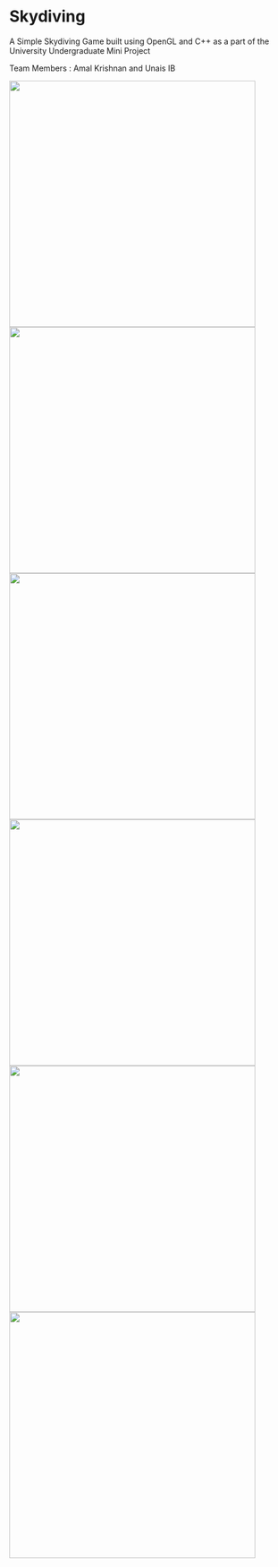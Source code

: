 # Skydiving

A Simple Skydiving Game built using OpenGL and C++ as a part of the University Undergraduate Mini Project

Team Members : Amal Krishnan and Unais IB

<img src="https://github.com/KrishAmal/Skydiving/blob/master/Screenshots/S1.png" width="440">
<img src="https://github.com/KrishAmal/Skydiving/blob/master/Screenshots/S2.png" width="440">
<img src="https://github.com/KrishAmal/Skydiving/blob/master/Screenshots/S3.png" width="440">
<img src="https://github.com/KrishAmal/Skydiving/blob/master/Screenshots/S4.png" width="440">
<img src="https://github.com/KrishAmal/Skydiving/blob/master/Screenshots/S5.png" width="440">
<img src="https://github.com/KrishAmal/Skydiving/blob/master/Screenshots/S6.png" width="440">
